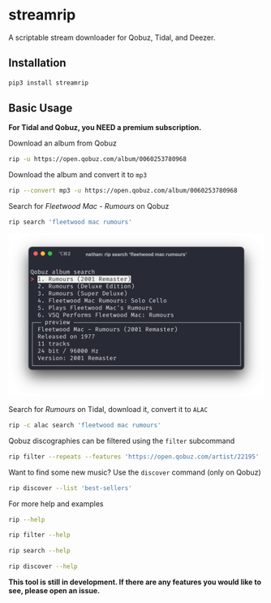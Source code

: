 # streamrip

A scriptable stream downloader for Qobuz, Tidal, and Deezer.



## Installation

```bash
pip3 install streamrip
```



## Basic Usage

**For Tidal and Qobuz, you NEED a premium subscription.**

Download an album from Qobuz

```bash
rip -u https://open.qobuz.com/album/0060253780968
```

Download the album and convert it to `mp3`

```bash
rip --convert mp3 -u https://open.qobuz.com/album/0060253780968
```

Search for *Fleetwood Mac - Rumours* on Qobuz

```bash
rip search 'fleetwood mac rumours'
```

![streamrip interactive search](demo/interactive_search.png)

Search for *Rumours* on Tidal, download it, convert it to `ALAC`

```bash
rip -c alac search 'fleetwood mac rumours'
```

Qobuz discographies can be filtered using the `filter` subcommand

```bash
rip filter --repeats --features 'https://open.qobuz.com/artist/22195'
```



Want to find some new music? Use the `discover` command (only on Qobuz)

```bash
rip discover --list 'best-sellers'
```



For more help and examples

```bash
rip --help
```

```bash
rip filter --help
```

```bash
rip search --help
```

```bash
rip discover --help
```

**This tool is still in development. If there are any features you would like to see, please open an issue.**

